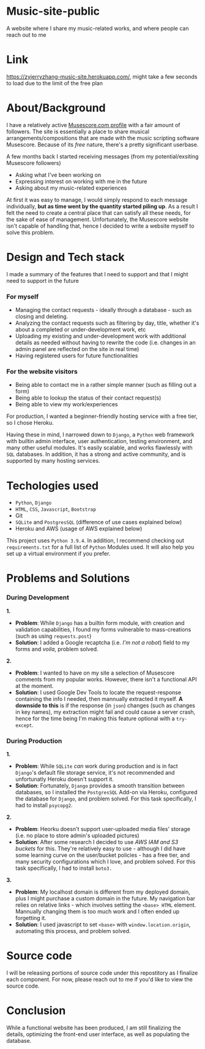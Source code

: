 # Music-site-public

A website where I share my music-related works, and where people can reach out to me

# Link

 https://zyjerryzhang-music-site.herokuapp.com/, might take a few seconds to load due to the limit of the free plan

# About/Background

 I have a relatively active [Musescore.com profile](https://musescore.com/thetalljerry) with a fair amount of followers. The site is essentially a place to share musical arrangements/compositions that are made with the music scripting software Musescore. Because of its _free_ nature, there's a pretty significant userbase. 

 A few months back I started receiving messages (from my potential/exsiting Musescore followers)
* Asking what I've been working on
* Expressing interest on working with me in the future
* Asking about my music-related experiences

 At first it was easy to manage, I would simply respond to each message individually, **but as time went by the quantity started piling up**. As a result I felt the need to create a central place that can satisfy all these needs, for the sake of ease of management. Unfortunately, the Musescore website isn't capable of handling that, hence I decided to write a website myself to solve this problem. 

# Design and Tech stack

 I made a summary of the features that I need to support and that I might need to support in the future

### For myself
* Managing the contact requests - ideally through a database - such as closing and deleting. 
* Analyzing the contact requests such as filtering by day, title, whether it's about a completed or under-development work, etc
* Uploading my existing and under-development work with additional details as needed without having to rewrite the code (i.e. changes in an admin panel are reflected on the site in real time)
* Having registered users for future functionalities
### For the website visitors
* Being able to contact me in a rather simple manner (such as filling out a form)
* Being able to lookup the status of their contact request(s)
* Being able to view my work/experiences

 For production, I wanted a beginner-friendly hosting service with a free tier, so I chose Heroku. 

 Having these in mind, I narrowed down to `Django`, a `Python` web framework with builtin admin interface, user authentication, testing environment, and many other useful modules. It's easily scalable, and works flawlessly with `SQL` databases. In addition, it has a strong and active community, and is supported by many hosting services. 

# Techologies used
* `Python`, `Django`
* `HTML`, `CSS`, `Javascript`, `Bootstrap`
*  Git
* `SQLite` and `PostgresSQL` (difference of use cases explained below)
* Heroku and AWS (usage of AWS explained below)

 This project uses `Python 3.9.4`. In addition, I recommend checking out `requirements.txt` for a full list of `Python` Modules used. It will also help you set up a virtual environment if you prefer. 

# Problems and Solutions

### During Development

**1.** 
* **Problem**: While `Django` has a builtin form module, with creation and validation capabilities, I found my forms vulnerable to mass-creations (such as using  `requests.post`)
* **Solution**: I added a Google recaptcha (i.e. _I'm not a robot_) field to my forms and  _voila_, problem solved. 

**2.** 
* **Problem**: I wanted to have on my site a selection of Musescore comments from my popular works. However, there isn't a functional API at the moment. 
* **Solution**: I used Google Dev Tools to locate the request-response containing the info I needed, then mannually extracted it myself. **A downside to this** is if the response (in `json`) changes (such as changes in key names), my extraction might fail and could cause a server crash, hence for the time being I'm making this feature optional with a `try-except`. 

### During Production

**1.** 
* **Problem**: While `SQLite` *can* work during production and is in fact `Django`'s default file storage service, it's not recommended and unfortunatly Heroku doesn't support it. 
* **Solution**: Fortunately, `Django` provides a smooth transition between databases, so I installed the `PostgresSQL` Add-on via Heroku, configured the database for `Django`, and problem solved. For this task specifically, I had to install `psycopg2`.

**2.** 
* **Problem**: Heorku doesn't support user-uploaded media files' storage (i.e. no place to store admin's uploaded pictures)
* **Solution**: After some research I decided to use _AWS IAM and S3 buckets_ for this. They're relatively easy to use - although I did have some learning curve on the user/bucket policies - has a free tier, and many security configurations which I love, and problem solved. For this task specifically, I had to install `boto3.`

**3.** 
* **Problem**: My localhost domain is different from my deployed domain, plus I might purchase a custom domain in the future. My navigation bar relies on relative links - which involves setting the `<base> HTML` element. Mannually changing them is too much work and I often ended up forgetting it. 
* **Solution**: I used javascript to set `<base>` with `window.location.origin`, automating this process, and problem solved. 

# Source code

 I will be releasing portions of source code under this repostitory as I finalize each component. For now, please reach out to me if you'd like to view the source code. 

# Conclusion

 While a functional website has been produced, I am still finalizing the details, optimizing the front-end user interface, as well as populating the database.
